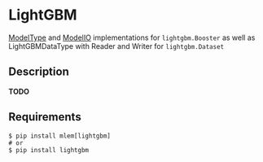 # LightGBM

[ModelType](/doc/object-reference/mlem-abcs#modeltype) and
[ModelIO](/doc/object-reference/mlem-abcs#modelio) implementations for
`lightgbm.Booster` as well as LightGBMDataType with Reader and Writer for
`lightgbm.Dataset`

## Description

**TODO**

## Requirements

```cli
$ pip install mlem[lightgbm]
# or
$ pip install lightgbm
```
